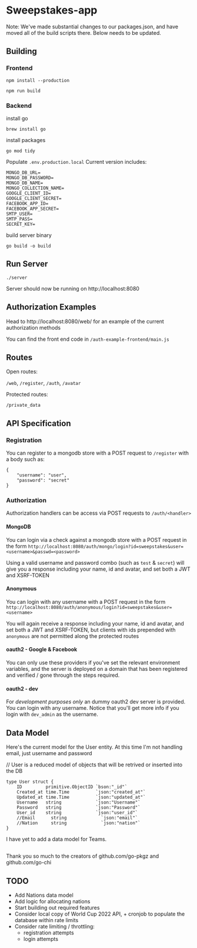 # Sweepstakes-app

Note: We've made substantial changes to our packages.json, and have moved all of the build scripts there. Below needs to be updated.

## Building

### Frontend

`npm install --production`

`npm run build`

### Backend

install go

`brew install go`

install packages

`go mod tidy`

Populate `.env.production.local`
Current version includes:

```
MONGO_DB_URL=
MONGO_DB_PASSWORD=
MONGO_DB_NAME=
MONGO_COLLECTION_NAME=
GOOGLE_CLIENT_ID=
GOOGLE_CLIENT_SECRET=
FACEBOOK_APP_ID=
FACEBOOK_APP_SECRET=
SMTP_USER=
SMTP_PASS=
SECRET_KEY=
```

build server binary

`go build -o build`

## Run Server

`./server`

Server should now be running on http://localhost:8080

## Authorization Examples

Head to http://localhost:8080/web/ for an example of the current authorization methods

You can find the front end code in `/auth-example-frontend/main.js`

## Routes

Open routes:

`/web`, `/register`, `/auth`, `/avatar`

Protected routes:

`/private_data`

## API Specification

### Registration

You can register to a mongodb store with a POST request to `/register` with a body such as:

```
{
    "username": "user",
    "password": "secret"
}
```

### Authorization

Authorization handlers can be access via POST requests to `/auth/<handler>`

#### MongoDB

You can login via a check against a mongodb store with a POST request in the form
`http://localhost:8080/auth/mongo/login?id=sweepstakes&user=<username>&passwd=<password>`

Using a valid username and password combo (such as `test` & `secret`) will give you a response including your name, id and avatar, and set both a JWT and XSRF-TOKEN

#### Anonymous

You can login with any username with a POST request in the form
`http://localhost:8080/auth/anonymous/login?id=sweepstakes&user=<username>`

You will again receive a response including your name, id and avatar, and set both a JWT and XSRF-TOKEN, but clients with ids prepended with `anonymous` are not permitted along the protected routes

#### oauth2 - Google & Facebook

You can only use these providers if you've set the relevant environment variables, and the server is deployed on a domain that has been registered and verified / gone through the steps required.

#### oauth2 - dev

For _development purposes only_ an dummy oauth2 dev server is provided. You can login with any username. Notice that you'll get more info if you login with `dev_admin` as the username.

## Data Model

Here's the current model for the User entity. At this time I'm not handling email, just username and password

// User is a reduced model of objects that will be retrived or inserted into the DB

```
type User struct {
	ID         primitive.ObjectID `bson:"_id"`
	Created_at time.Time          `json:"created_at"`
	Updated_at time.Time          `json:"updated_at"`
	Username   string             `json:"Username"`
	Password   string             `json:"Password"`
	User_id    string             `json:"user_id"`
	//Email      string             `json:"email"`
	//Nation     string             `json:"nation"`
}
```

I have yet to add a data model for Teams.

##

Thank you so much to the creators of github.com/go-pkgz and github.com/go-chi

## TODO

- Add Nations data model
- Add logic for allocating nations
- Start building out required features
- Consider local copy of World Cup 2022 API, + cronjob to populate the database within rate limits
- Consider rate limiting / throttling:
  - registration attempts
  - login attempts

